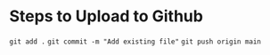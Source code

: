 # Steps to Upload to Github

```git add .```
```git commit -m "Add existing file"```
```git push origin main```
